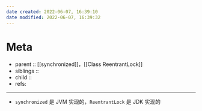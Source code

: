 ```yaml
---
date created: 2022-06-07, 16:39:10
date modified: 2022-06-07, 16:39:32
---
```


# Meta

- parent :: [[synchronized]]，[[Class ReentrantLock]]
- siblings ::
- child ::
- refs:

---

- `synchronized` 是 JVM 实现的，`ReentrantLock` 是 JDK 实现的
